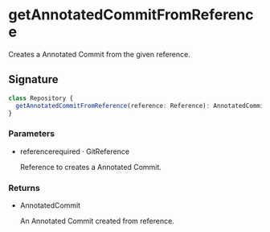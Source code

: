 # getAnnotatedCommitFromReference

Creates a Annotated Commit from the given reference.

## Signature

```ts
class Repository {
  getAnnotatedCommitFromReference(reference: Reference): AnnotatedCommit;
}
```

### Parameters

<ul class="param-ul">
  <li class="param-li param-li-root">
    <span class="param-name">reference</span><span class="param-required">required</span>&nbsp;·&nbsp;<span class="param-type">GitReference</span>
    <br>
    <p class="param-description">Reference to creates a Annotated Commit.</p>
  </li>
</ul>

### Returns

<ul class="param-ul">
  <li class="param-li param-li-root">
    <span class="param-type">AnnotatedCommit</span>
    <br>
    <p class="param-description">An Annotated Commit created from reference.</p>
  </li>
</ul>